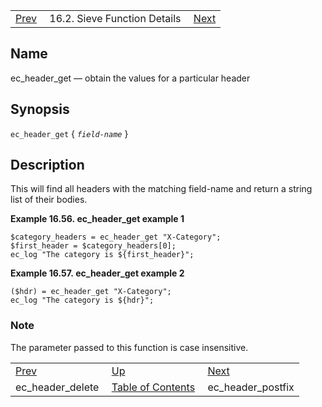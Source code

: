 |     |     |     |
| --- | --- | --- |
| [Prev](sieve.ref.ec_header_delete)  | 16.2. Sieve Function Details |  [Next](sieve.ref.ec_header_postfix) |

<a name="sieve.ref.ec_header_get"></a>
## Name

ec_header_get — obtain the values for a particular header

## Synopsis

`ec_header_get` { *`field-name`* }

<a name="idp29844336"></a>
## Description

This will find all headers with the matching field-name and return a string list of their bodies.

<a name="example.ec_header_get"></a>

**Example 16.56. ec_header_get example 1**

```
$category_headers = ec_header_get "X-Category";
$first_header = $category_headers[0];
ec_log "The category is ${first_header}";
```

<a name="example.ec_header_get.second"></a>

**Example 16.57. ec_header_get example 2**

```
($hdr) = ec_header_get "X-Category";
ec_log "The category is ${hdr}";
```

### Note

The parameter passed to this function is case insensitive.


|     |     |     |
| --- | --- | --- |
| [Prev](sieve.ref.ec_header_delete)  | [Up](sieve.ref.files) |  [Next](sieve.ref.ec_header_postfix) |
| ec_header_delete  | [Table of Contents](index) |  ec_header_postfix |
